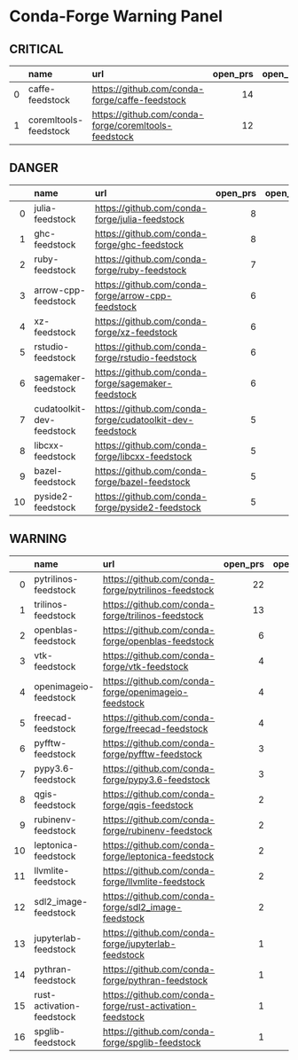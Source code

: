 # Conda-Forge Warning Panel


## CRITICAL

|    | name                  | url                                                  |   open_prs |   open_issues |   days_since_last_reply |
|---:|:----------------------|:-----------------------------------------------------|-----------:|--------------:|------------------------:|
|  0 | caffe-feedstock       | https://github.com/conda-forge/caffe-feedstock       |         14 |             4 |                     638 |
|  1 | coremltools-feedstock | https://github.com/conda-forge/coremltools-feedstock |         12 |             1 |                      96 |

## DANGER

|    | name                      | url                                                      |   open_prs |   open_issues |   days_since_last_reply |
|---:|:--------------------------|:---------------------------------------------------------|-----------:|--------------:|------------------------:|
|  0 | julia-feedstock           | https://github.com/conda-forge/julia-feedstock           |          8 |            10 |                      14 |
|  1 | ghc-feedstock             | https://github.com/conda-forge/ghc-feedstock             |          8 |             2 |                      13 |
|  2 | ruby-feedstock            | https://github.com/conda-forge/ruby-feedstock            |          7 |             4 |                      16 |
|  3 | arrow-cpp-feedstock       | https://github.com/conda-forge/arrow-cpp-feedstock       |          6 |             4 |                      36 |
|  4 | xz-feedstock              | https://github.com/conda-forge/xz-feedstock              |          6 |             3 |                      31 |
|  5 | rstudio-feedstock         | https://github.com/conda-forge/rstudio-feedstock         |          6 |             2 |                      22 |
|  6 | sagemaker-feedstock       | https://github.com/conda-forge/sagemaker-feedstock       |          6 |             2 |                      21 |
|  7 | cudatoolkit-dev-feedstock | https://github.com/conda-forge/cudatoolkit-dev-feedstock |          5 |            18 |                      47 |
|  8 | libcxx-feedstock          | https://github.com/conda-forge/libcxx-feedstock          |          5 |             4 |                      48 |
|  9 | bazel-feedstock           | https://github.com/conda-forge/bazel-feedstock           |          5 |             2 |                      29 |
| 10 | pyside2-feedstock         | https://github.com/conda-forge/pyside2-feedstock         |          5 |             1 |                      14 |

## WARNING

|    | name                      | url                                                      |   open_prs |   open_issues |   days_since_last_reply |
|---:|:--------------------------|:---------------------------------------------------------|-----------:|--------------:|------------------------:|
|  0 | pytrilinos-feedstock      | https://github.com/conda-forge/pytrilinos-feedstock      |         22 |             2 |                       5 |
|  1 | trilinos-feedstock        | https://github.com/conda-forge/trilinos-feedstock        |         13 |             4 |                       5 |
|  2 | openblas-feedstock        | https://github.com/conda-forge/openblas-feedstock        |          6 |             2 |                       7 |
|  3 | vtk-feedstock             | https://github.com/conda-forge/vtk-feedstock             |          4 |             9 |                      10 |
|  4 | openimageio-feedstock     | https://github.com/conda-forge/openimageio-feedstock     |          4 |             3 |                       8 |
|  5 | freecad-feedstock         | https://github.com/conda-forge/freecad-feedstock         |          4 |             1 |                       7 |
|  6 | pyfftw-feedstock          | https://github.com/conda-forge/pyfftw-feedstock          |          3 |             5 |                       7 |
|  7 | pypy3.6-feedstock         | https://github.com/conda-forge/pypy3.6-feedstock         |          3 |             4 |                       8 |
|  8 | qgis-feedstock            | https://github.com/conda-forge/qgis-feedstock            |          2 |             7 |                       6 |
|  9 | rubinenv-feedstock        | https://github.com/conda-forge/rubinenv-feedstock        |          2 |             2 |                       6 |
| 10 | leptonica-feedstock       | https://github.com/conda-forge/leptonica-feedstock       |          2 |             1 |                       6 |
| 11 | llvmlite-feedstock        | https://github.com/conda-forge/llvmlite-feedstock        |          2 |             1 |                       5 |
| 12 | sdl2_image-feedstock      | https://github.com/conda-forge/sdl2_image-feedstock      |          2 |             1 |                       8 |
| 13 | jupyterlab-feedstock      | https://github.com/conda-forge/jupyterlab-feedstock      |          1 |             4 |                       9 |
| 14 | pythran-feedstock         | https://github.com/conda-forge/pythran-feedstock         |          1 |             3 |                       6 |
| 15 | rust-activation-feedstock | https://github.com/conda-forge/rust-activation-feedstock |          1 |             1 |                       6 |
| 16 | spglib-feedstock          | https://github.com/conda-forge/spglib-feedstock          |          1 |             1 |                       5 |
